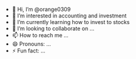 - 👋 Hi, I’m @orange0309
- 👀 I’m interested in accounting and investment
- 🌱 I’m currently learning how to invest to  stocks
- 💞️ I’m looking to collaborate on ...
- 📫 How to reach me ...
- 😄 Pronouns: ...
- ⚡ Fun fact: ...

<!---
orange0309/orange0309 is a ✨ special ✨ repository because its `README.md` (this file) appears on your GitHub profile.
You can click the Preview link to take a look at your changes.
--->
